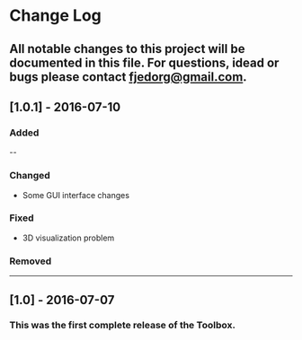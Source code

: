 # Change Log
All notable changes to this project will be documented in this file.
For questions, idead or bugs please contact fjedorg@gmail.com.
---------------------------------------------------------------------

## [1.0.1] - 2016-07-10
### Added
--
### Changed
- Some GUI interface changes
### Fixed
- 3D visualization problem
### Removed
---

## [1.0] - 2016-07-07

### This was the first complete release of the Toolbox.

